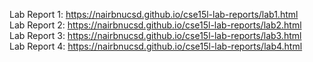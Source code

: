 Lab Report 1: https://nairbnucsd.github.io/cse15l-lab-reports/lab1.html \
Lab Report 2: https://nairbnucsd.github.io/cse15l-lab-reports/lab2.html \
Lab Report 3: https://nairbnucsd.github.io/cse15l-lab-reports/lab3.html \
Lab Report 4: https://nairbnucsd.github.io/cse15l-lab-reports/lab4.html 
